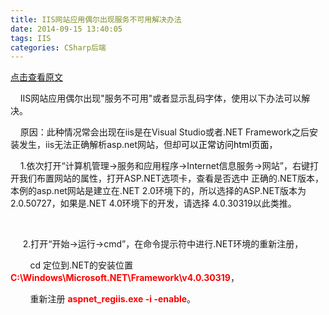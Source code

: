 ```yaml
---
title: IIS网站应用偶尔出现服务不可用解决办法
date: 2014-09-15 13:40:05
tags: IIS
categories: CSharp后端
---
```

[点击查看原文](https://www.cnblogs.com/bugzone/p/netframework.html)

<div id="cnblogs_post_body" class="blogpost-body ">
    <p>&nbsp;&nbsp;&nbsp; IIS网站应用偶尔出现"服务不可用"或者显示乱码字体，使用以下办法可以解决。</p>
<p>&nbsp;&nbsp;&nbsp; 原因：此种情况常会出现在iis是在Visual Studio或者.NET Framework之后安装发生，iis无法正确解析asp.net网站，但却<span style="color: #000000;">可以正常访问html页面</span>，</p>
<p>&nbsp;&nbsp;&nbsp; 1.依次打开“计算机管理→服务和应用程序→Internet信息服务→网站”，右键打开我们布置网站的属性，打开ASP.NET选项卡，查看是否选中 正确的.NET版本，本例的asp.net网站是建立在.NET 2.0环境下的，所以选择的ASP.NET版本为 2.0.50727，如果是.NET 4.0环境下的开发，请选择&nbsp;4.0.30319以此类推。</p>
<p>&nbsp;&nbsp;&nbsp;</p>
<p>&nbsp;&nbsp;&nbsp;&nbsp; 2.打开“开始→运行→cmd”，在命令提示符中进行.NET环境的重新注册，</p>
<p>&nbsp;&nbsp;&nbsp;&nbsp;&nbsp;&nbsp;&nbsp; cd 定位到.NET的安装位置 <strong><span style="color: #ff0000;">C:\Windows\Microsoft.NET\Framework\v4.0.30319</span></strong>，</p>
<p>&nbsp;&nbsp;&nbsp;&nbsp;&nbsp;&nbsp;&nbsp; 重新注册 <strong><span style="color: #ff0000;">aspnet_regiis.exe -i -enable</span></strong>。</p>
</div>